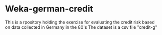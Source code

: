 # Weka-german-credit

This is a rpository holding the exercise for evaluating the credit risk based on data collected in Germany in the 80's
The dataset is a csv file "credit-g"
